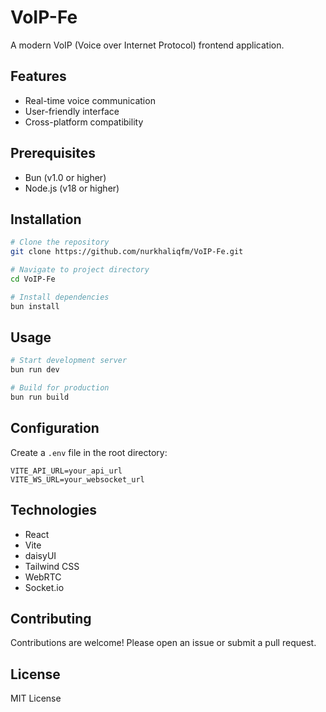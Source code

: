 # VoIP-Fe

A modern VoIP (Voice over Internet Protocol) frontend application.

## Features

- Real-time voice communication
- User-friendly interface
- Cross-platform compatibility

## Prerequisites

- Bun (v1.0 or higher)
- Node.js (v18 or higher)

## Installation

```bash
# Clone the repository
git clone https://github.com/nurkhaliqfm/VoIP-Fe.git

# Navigate to project directory
cd VoIP-Fe

# Install dependencies
bun install
```

## Usage

```bash
# Start development server
bun run dev

# Build for production
bun run build
```

## Configuration

Create a `.env` file in the root directory:

```
VITE_API_URL=your_api_url
VITE_WS_URL=your_websocket_url
```

## Technologies

- React
- Vite
- daisyUI
- Tailwind CSS
- WebRTC
- Socket.io

## Contributing

Contributions are welcome! Please open an issue or submit a pull request.

## License

MIT License
